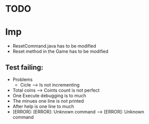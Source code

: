 # TODO
# Imp
* ResetCommand.java has to be modified
* Reset method in the Game has to be modified

## Test failing:
* Problems
  * Cicle --> Is not incrementing
 * Total coins --> Coints count is not perfect
 * One Execute debugging is to much
 * The minues one line is not printed
 * After help is one line to much
 * [ERROR]: [ERROR]: Unknown command --> [ERROR]: Unknown command

